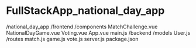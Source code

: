 # FullStackApp_national_day_app




/national_day_app
    /frontend
        /components
            MatchChallenge.vue
            NationalDayGame.vue
            Voting.vue
        App.vue
        main.js
    /backend
        /models
            User.js
        /routes
            match.js
            game.js
            vote.js
        server.js
        package.json
